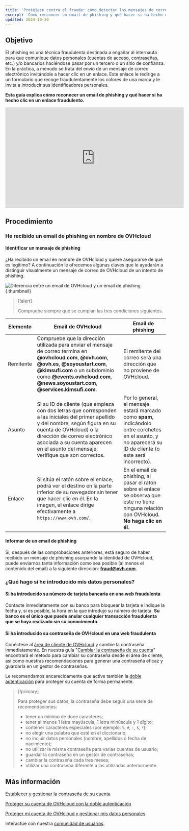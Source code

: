 ```yaml
---
title: 'Protéjase contra el fraude: cómo detectar los mensajes de correo fraudulento y el phishing'
excerpt: 'Cómo reconocer un email de phishing y qué hacer si ha hecho clic en un enlace fraudulento'
updated: 2024-10-30
---
```


## Objetivo

El phishing es una técnica fraudulenta destinada a engañar al internauta para que comunique datos personales (cuentas de acceso, contraseñas, etc.) y/o bancarios haciéndose pasar por un tercero o un sitio de confianza.<br>
En la práctica, a menudo se trata del envío de un mensaje de correo electrónico invitándole a hacer clic en un enlace. Este enlace le redirige a un formulario que recoge fraudulentamente los colores de una marca y le invita a introducir sus identificadores personales.

**Esta guía explica cómo reconocer un email de phishing y qué hacer si ha hecho clic en un enlace fraudulento.**

<iframe class="video" width="560" height="315" src="https://www.youtube-nocookie.com/embed/taLW5cYk7xc?si=cCLkHbfxwFknrA5r" title="YouTube video player" frameborder="0" allow="accelerometer; autoplay; clipboard-write; encrypted-media; gyroscope; picture-in-picture; web-share" referrerpolicy="strict-origin-when-cross-origin" allowfullscreen></iframe>

## Procedimiento

### He recibido un email de phishing en nombre de OVHcloud

#### Identificar un mensaje de phishing

¿Ha recibido un email en nombre de OVHcloud y quiere asegurarse de que es legítimo? A continuación le ofrecemos algunas claves que le ayudarán a distinguir visualmente un mensaje de correo de OVHcloud de un intento de phishing.

![Diferencia entre un email de OVHcloud y un email de phishing](images/phishing_email.png){.thumbnail}

> [!alert]
> 
> Compruebe siempre que se cumplan las tres condiciones siguientes.
> 

|Elemento|Email de OVHcloud|Email de phishing|
|---|---|---|
|Remitente|Compruebe que la dirección utilizada para enviar el mensaje de correo termina en **@ovhcloud.com**, **@ovh.com**, **@ovh.es**, **@soyoustart.com**, **@kimsufi.com** o un subdominio como **@events.ovhcloud.com**, **@news.soyoustart.com**, **@services.kimsufi.com**.|El remitente del correo será una dirección que no proviene de OVHcloud.|
|Asunto|Si su ID de cliente (que empieza con dos letras que corresponden a las iniciales del primer apellido y del nombre, según figura en su cuenta de OVHcloud) o la dirección de correo electrónico asociada a su cuenta aparecen en el asunto del mensaje, verifique que son correctos.|Por lo general, el mensaje estará marcado como **spam**, indicándolo entre corchetes en el asunto, y no aparecerá su ID de cliente (o este será incorrecto).|
|Enlace|Si sitúa el ratón sobre el enlace, podrá ver el destino en la parte inferior de su navegador sin tener que hacer clic en él. En la imagen, el enlace dirige efectivamente a `https://www.ovh.com/`.|En el email de phishing, al pasar el ratón sobre el enlace se observa que este no tiene ninguna relación con OVHcloud. **No haga clic en él**.|

#### Informar de un email de phishing

Si, después de las comprobaciones anteriores, está seguro de haber recibido un mensaje de phishing usurpando la identidad de OVHcloud, puede enviarnos tanta información como sea posible (al menos el contenido del email) a la siguiente dirección: **<fraud@ovh.com>**.

### ¿Qué hago si he introducido mis datos personales?

#### Si ha introducido su número de tarjeta bancaria en una web fraudulenta

Contacte inmediatamente con su banco para bloquear la tarjeta e indique la fecha y, si es posible, la hora en la que introdujo su número de tarjeta. **Su banco es el único que puede anular cualquier transacción fraudulenta que se haya realizado sin su conocimiento.**

#### Si ha introducido su contraseña de OVHcloud en una web fraudulenta

Conéctese al [área de cliente de OVHcloud](/links/manager) y cambie la contraseña inmediatamente. En nuestra guía "[Cambiar la contraseña de su cuenta](/pages/account_and_service_management/account_information/manage-ovh-password)" encontrará el método para cambiar su contraseña desde el área de cliente, así como nuestras recomendaciones para generar una contraseña eficaz y guardarla en un gestor de contraseñas.

Le recomendamos encarecidamente que active también la [doble autenticación](/pages/account_and_service_management/account_information/secure-ovhcloud-account-with-2fa) para proteger su cuenta de forma permanente.

> [!primary]
>
> Para proteger sus datos, la contraseña debe seguir una serie de recomendaciones:
>
> - tener un mínimo de doce caracteres;
> - tener al menos 1 letra mayúscula, 1 letra minúscula y 1 dígito;
> - contener caracteres especiales (por ejemplo: `%`, `#`, `:`, `$`, `*`);
> - no elegir una palabra que esté en el diccionario;
> - no incluir datos personales (nombre, apellidos o fecha de nacimiento); 
> - no utilizar la misma contraseña para varias cuentas de usuario;
> - guardar la contraseña en un gestor de contraseñas;
> - cambiar la contraseña cada tres meses;
> - utilizar una contraseña diferente a las utilizadas anteriormente.
>

## Más información

[Establecer y gestionar la contraseña de su cuenta](/pages/account_and_service_management/account_information/manage-ovh-password)

[Proteger su cuenta de OVHcloud con la doble autenticación](/pages/account_and_service_management/account_information/secure-ovhcloud-account-with-2fa)

[Proteger mi cuenta de OVHcloud y gestionar mis datos personales](/pages/account_and_service_management/account_information/all_about_username)

Interactúe con nuestra [comunidad de usuarios](/links/community).
